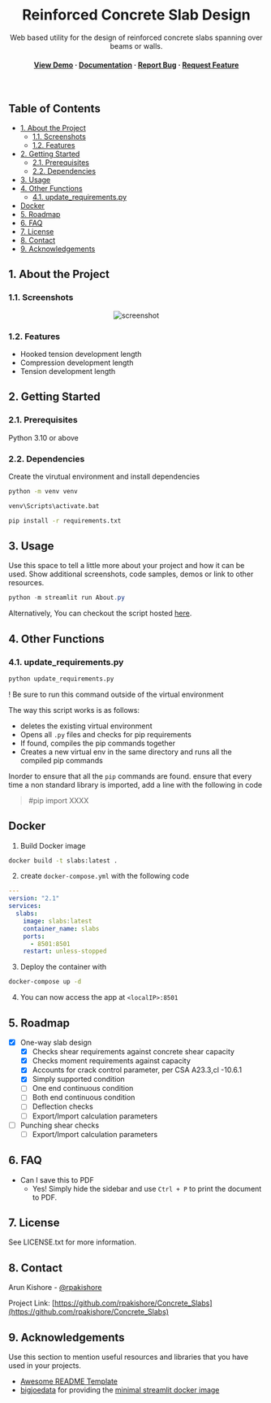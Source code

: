 <!--- Heading --->
<div align="center"> 
  <h1>Reinforced Concrete Slab Design</h1>
  <p>
    Web based utility for the design of reinforced concrete slabs spanning over beams or walls.
  </p>
<h4>
    <a href="assets\demo.gif">View Demo</a>
  <span> · </span>
    <a href="https://github.com/rpakishore/Concrete_Slabs/blob/main/README.md">Documentation</a>
  <span> · </span>
    <a href="mailto:rpakishore@gmail.com?subject=[BUG_RC_slabs]">Report Bug</a>
  <span> · </span>
    <a href="mailto:rpakishore@gmail.com?subject=[REQ_RC_slabs]">Request Feature</a>
  </h4>
</div>
<br />

<!-- Table of Contents -->
<h2>Table of Contents</h2>

- [1. About the Project](#1-about-the-project)
  - [1.1. Screenshots](#11-screenshots)
  - [1.2. Features](#12-features)
- [2. Getting Started](#2-getting-started)
  - [2.1. Prerequisites](#21-prerequisites)
  - [2.2. Dependencies](#22-dependencies)
- [3. Usage](#3-usage)
- [4. Other Functions](#4-other-functions)
  - [4.1. update_requirements.py](#41-update_requirementspy)
- [Docker](#docker)
- [5. Roadmap](#5-roadmap)
- [6. FAQ](#6-faq)
- [7. License](#7-license)
- [8. Contact](#8-contact)
- [9. Acknowledgements](#9-acknowledgements)

<!-- About the Project -->
## 1. About the Project
<!-- Screenshots -->
### 1.1. Screenshots

<div align="center"> 
  <img src="assets\demo.gif" alt="screenshot" />
</div>

<!-- Features -->
### 1.2. Features

- Hooked tension development length
- Compression development length
- Tension development length


<!-- Getting Started -->
## 2. Getting Started

<!-- Prerequisites -->
### 2.1. Prerequisites
Python 3.10 or above

### 2.2. Dependencies
Create the virutual environment and install dependencies

```bash
python -m venv venv

venv\Scripts\activate.bat

pip install -r requirements.txt
```

<!-- Usage -->
## 3. Usage

Use this space to tell a little more about your project and how it can be used. Show additional screenshots, code samples, demos or link to other resources.


```powershell
python -m streamlit run About.py
```

Alternatively, You can checkout the script hosted [here](https://slabs.rpakishore.co.in/).
## 4. Other Functions
### 4.1. update_requirements.py
```bash
python update_requirements.py
```
! Be sure to run this command outside of the virtual environment

The way this script works is as follows:
- deletes the existing virtual environment
- Opens all `.py` files and checks for pip requirements
- If found, compiles the pip commands together
- Creates a new virtual env in the same directory and runs all the compiled pip commands

Inorder to ensure that all the `pip` commands are found. ensure that every time a non standard library is imported, add a line with the following in code
> #pip import XXXX

## Docker 
1. Build Docker image
  ```bash
  docker build -t slabs:latest .
  ```
2. create `docker-compose.yml` with the following code
  ```yml
  ---
  version: "2.1"
  services:
    slabs:
      image: slabs:latest
      container_name: slabs
      ports:
        - 8501:8501
      restart: unless-stopped
  ```
3. Deploy the container with
  ```bash
  docker-compose up -d
  ```
4. You can now access the app at `<localIP>:8501`
<!-- Roadmap -->
## 5. Roadmap

- [x] One-way slab design
    - [x] Checks shear requirements against concrete shear capacity
    - [x] Checks moment requirements against capacity
    - [x] Accounts for crack control parameter, per CSA A23.3,cl -10.6.1
    - [x] Simply supported condition
    - [ ] One end continuous condition
    - [ ] Both end continuous condition
    - [ ] Deflection checks
    - [ ] Export/Import calculation parameters
- [ ] Punching shear checks
    - [ ] Export/Import calculation parameters

<!-- FAQ -->
## 6. FAQ
- Can I save this to PDF
  + Yes! Simply hide the sidebar and use `Ctrl + P` to print the document to PDF.
<!-- License -->
## 7. License
See LICENSE.txt for more information.

<!-- Contact -->
## 8. Contact

Arun Kishore - [@rpakishore](mailto:rpakishore@gmail.com)

Project Link: [https://github.com/rpakishore/Concrete_Slabs](https://github.com/rpakishore/Concrete_Slabs)


<!-- Acknowledgments -->
## 9. Acknowledgements

Use this section to mention useful resources and libraries that you have used in your projects.

 - [Awesome README Template](https://github.com/Louis3797/awesome-readme-template/blob/main/README-WITHOUT-EMOJI.md)
 - [bigjoedata](https://github.com/bigjoedata) for providing the [minimal streamlit docker image](https://github.com/bigjoedata/streamlit-plus)